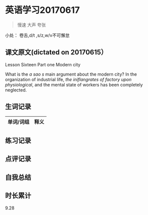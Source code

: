 # 英语学习20170617

> 慢速 大声 夸张

小处： 卷舌,d/t ,s/z,w/v不可懈怠

## 课文原文(dictated on 20170615）

Lesson Sixteen  Part one Modern city 

What is the _a sao s_ main argument about the modern city?
In the organization of industrial life, _the iniflangrates of factory upon physiological_, and the mental state of workers has been completely neglected.











































































































## 生词记录
| 单词/词组 | 释义  |
| :-----| :------|


## 练习记录

## 点评记录

## 自我总结

## 时长累计
9.28
